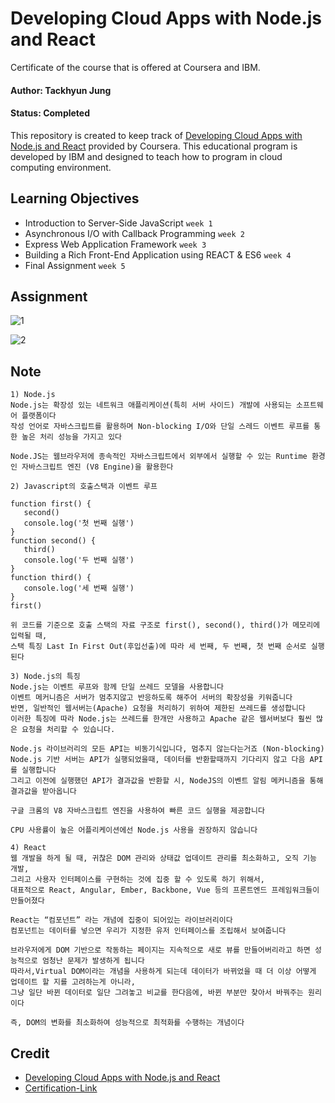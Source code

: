 # Developing Cloud Apps with Node.js and React

Certificate of the course that is offered at Coursera and IBM.

#### Author: Tackhyun Jung

#### Status: Completed

This repository is created to keep track of [Developing Cloud Apps with Node.js and React](https://www.coursera.org/learn/node-js) provided by Coursera.
This educational program is developed by IBM and designed to teach how to program in cloud computing environment.

## Learning Objectives

- Introduction to Server-Side JavaScript `week 1`
- Asynchronous I/O with Callback Programming `week 2`
- Express Web Application Framework `week 3`
- Building a Rich Front-End Application using REACT & ES6 `week 4`
- Final Assignment `week 5`

## Assignment
![1](https://user-images.githubusercontent.com/41291493/111033848-7d597280-8456-11eb-9406-5ebbc46cc933.png)

![2](https://user-images.githubusercontent.com/41291493/111033849-7e8a9f80-8456-11eb-8422-8a4c761296e2.png)

## Note

```
1) Node.js
Node.js는 확장성 있는 네트워크 애플리케이션(특히 서버 사이드) 개발에 사용되는 소프트웨어 플랫폼이다
작성 언어로 자바스크립트를 활용하며 Non-blocking I/O와 단일 스레드 이벤트 루프를 통한 높은 처리 성능을 가지고 있다

Node.JS는 웹브라우저에 종속적인 자바스크립트에서 외부에서 실행할 수 있는 Runtime 환경인 자바스크립트 엔진 (V8 Engine)을 활용한다

2) Javascript의 호출스택과 이벤트 루프

function first() {
   second()
   console.log('첫 번째 실행')
}
function second() {
   third()
   console.log('두 번째 실행')
}
function third() {
   console.log('세 번째 실행')
}
first()

위 코드를 기준으로 호출 스택의 자료 구조로 first(), second(), third()가 메모리에 입력될 때, 
스택 특징 Last In First Out(후입선출)에 따라 세 번째, 두 번째, 첫 번째 순서로 실행된다

3) Node.js의 특징
Node.js는 이벤트 루프와 함께 단일 쓰레드 모델을 사용합니다
이벤트 메커니즘은 서버가 멈추지않고 반응하도록 해주어 서버의 확장성을 키워줍니다
반면, 일반적인 웹서버는(Apache) 요청을 처리하기 위하여 제한된 쓰레드를 생성합니다
이러한 특징에 따라 Node.js는 쓰레드를 한개만 사용하고 Apache 같은 웹서버보다 훨씬 많은 요청을 처리할 수 있습니다.

Node.js 라이브러리의 모든 API는 비동기식입니다, 멈추지 않는다는거죠 (Non-blocking) 
Node.js 기반 서버는 API가 실행되었을때, 데이터를 반환할때까지 기다리지 않고 다음 API 를 실행합니다
그리고 이전에 실행했던 API가 결과값을 반환할 시, NodeJS의 이벤트 알림 메커니즘을 통해 결과값을 받아옵니다

구글 크롬의 V8 자바스크립트 엔진을 사용하여 빠른 코드 실행을 제공합니다

CPU 사용률이 높은 어플리케이션에선 Node.js 사용을 권장하지 않습니다

4) React
웹 개발을 하게 될 때, 귀찮은 DOM 관리와 상태값 업데이트 관리를 최소화하고, 오직 기능 개발, 
그리고 사용자 인터페이스를 구현하는 것에 집중 할 수 있도록 하기 위해서,
대표적으로 React, Angular, Ember, Backbone, Vue 등의 프론트엔드 프레임워크들이 만들어졌다

React는 “컴포넌트” 라는 개념에 집중이 되어있는 라이브러리이다
컴포넌트는 데이터를 넣으면 우리가 지정한 유저 인터페이스를 조립해서 보여줍니다

브라우저에게 DOM 기반으로 작동하는 페이지는 지속적으로 새로 뷰를 만들어버리라고 하면 성능적으로 엄청난 문제가 발생하게 됩니다
따라서,Virtual DOM이라는 개념을 사용하게 되는데 데이터가 바뀌었을 때 더 이상 어떻게 업데이트 할 지를 고려하는게 아니라, 
그냥 일단 바뀐 데이터로 일단 그려놓고 비교를 한다음에, 바뀐 부분만 찾아서 바꿔주는 원리이다

즉, DOM의 변화를 최소화하여 성능적으로 최적화를 수행하는 개념이다
```

## Credit

- [Developing Cloud Apps with Node.js and React](https://www.coursera.org/learn/node-js)
- [Certification-Link](https://www.coursera.org/account/accomplishments/verify/ARUZJ5MFXRY7)
